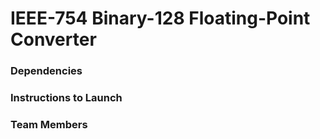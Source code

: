 # IEEE-754 Binary-128 Floating-Point Converter

### Dependencies

### Instructions to Launch

### Team Members
